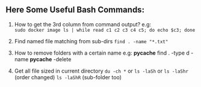 ## Here Some Useful Bash Commands:

1. How to get the 3rd column from command output? e.g:  
```sudo docker image ls | while read c1 c2 c3 c4 c5; do echo $c3; done```

2. Find named file matching from sub-dirs
```find . -name "*.txt"```

3. How to remove folders with a certain name e.g: __pycache__ 
find . -type d -name __pycache__ -delete

4. Get all file sized in current directory
```du -ch *``` or
```ls -laSh``` or ```ls -laShr```  (order changed)
```ls -laShR``` (sub-folder too)

